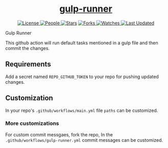 <div align = "center">

<h1><a href="https://2kabhishek.github.io/gulp-runner">gulp-runner</a></h1>

<a href="https://github.com/2KAbhishek/gulp-runner/blob/main/LICENSE">
<img alt="License" src="https://img.shields.io/github/license/2kabhishek/gulp-runner?style=flat&color=eee&label="> </a>

<a href="https://github.com/2KAbhishek/gulp-runner/graphs/contributors">
<img alt="People" src="https://img.shields.io/github/contributors/2kabhishek/gulp-runner?style=flat&color=ffaaf2&label=People"> </a>

<a href="https://github.com/2KAbhishek/gulp-runner/stargazers">
<img alt="Stars" src="https://img.shields.io/github/stars/2kabhishek/gulp-runner?style=flat&color=98c379&label=Stars"></a>

<a href="https://github.com/2KAbhishek/gulp-runner/network/members">
<img alt="Forks" src="https://img.shields.io/github/forks/2kabhishek/gulp-runner?style=flat&color=66a8e0&label=Forks"> </a>

<a href="https://github.com/2KAbhishek/gulp-runner/watchers">
<img alt="Watches" src="https://img.shields.io/github/watchers/2kabhishek/gulp-runner?style=flat&color=f5d08b&label=Watches"> </a>

<a href="https://github.com/2KAbhishek/gulp-runner/pulse">
<img alt="Last Updated" src="https://img.shields.io/github/last-commit/2kabhishek/gulp-runner?style=flat&color=e06c75&label="> </a>

</div>

Gulp Runner

This github action will run default tasks mentioned in a gulp file and then commit the changes.

## Requirements

Add a secret named `REPO_GITHUB_TOKEN` to your repo for pushing updated changes.

## Customization

In your repo's `.github/workflows/main.yml` file `paths` can be customized.

### More customizations

For custom commit messgaes, fork the repo, In the `.github/workflows/gulp-runner.yml` commit messages can be customized.

